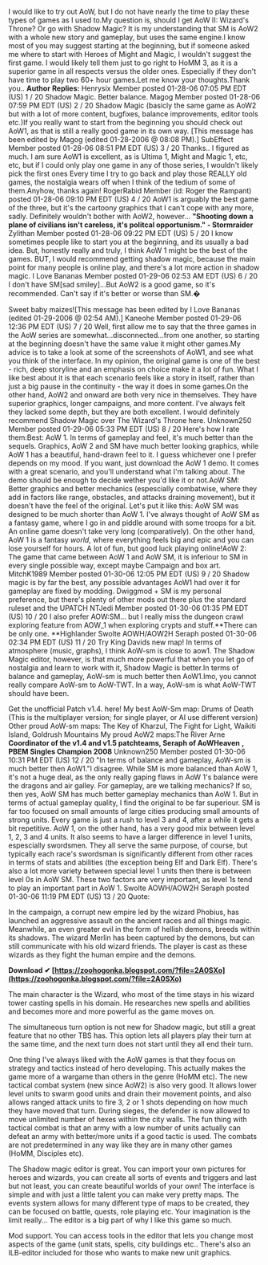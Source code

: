 
 
I would like to try out AoW, but I do not have nearly the time to play these types of games as I used to.My question is, should I get AoW II: Wizard's Throne? Or go with Shadow Magic? It is my understanding that SM is AoW2 with a whole new story and gameplay, but uses the same engine.I know most of you may suggest starting at the beginning, but if someone asked me where to start with Heroes of Might and Magic, I wouldn't suggest the first game. I would likely tell them just to go right to HoMM 3, as it is a superior game in all respects versus the older ones. Especially if they don't have time to play two 60+ hour games.Let me know your thoughts.Thank you.. **Author** **Replies:** Henrysix 
 Member posted 01-28-06 07:05 PM EDT (US) 1 / 20 Shadow Magic. Better balance. Magog 
 Member posted 01-28-06 07:59 PM EDT (US) 2 / 20 Shadow Magic (basicly the same game as AoW2 but with a lot of more content, bugfixes, balance improvements, editor tools etc.)If you really want to start from the beginning you should check out AoW1, as that is still a really good game in its own way. [This message has been edited by Magog (edited 01-28-2006 @ 08:08 PM).] SubEffect 
 Member posted 01-28-06 08:51 PM EDT (US) 3 / 20 Thanks.. I figured as much. I am sure AoW1 is excellent, as is Ultima 1, Might and Magic 1, etc, etc, but if I could only play one game in any of those series, I wouldn't likely pick the first ones Every time I try to go back and play those REALLY old games, the nostalgia wears off when I think of the tedium of some of them.Anyhow, thanks again!
 RogerRabid 
 Member 
(id: Roger the Rampant) posted 01-28-06 09:10 PM EDT (US) 4 / 20 AoW1 is arguably the best game of the three, but it's the cartoony graphics that I can't cope with any more, sadly. Definitely wouldn't bother with AoW2, however... **"Shooting down a plane of civilians isn't careless, it's politcal opportunism." - Stormraider** Zylithan 
 Member posted 01-28-06 09:22 PM EDT (US) 5 / 20 I know sometimes people like to start you at the beginning, and its usually a bad idea. But, honestly really and truly, I think AoW 1 might be the best of the games. BUT, I would recommend getting shadow magic, because the main point for many people is online play, and there's a lot more action in shadow magic. I Love Bananas 
 Member posted 01-29-06 02:53 AM EDT (US) 6 / 20 I don't have SM[sad smiley]...But AoW2 is a good game, so it's recommended. Can't say if it's better or worse than SM.**�**

Sweet baby maizes![This message has been edited by I Love Bananas (edited 01-29-2006 @ 02:54 AM).] Kaneohe 
 Member posted 01-29-06 12:36 PM EDT (US) 7 / 20 Well, first allow me to say that the three games in the AoW series are somewhat...disconnected...from one another, so starting at the beginning doesn't have the same value it might other games.My advice is to take a look at some of the screenshots of AoW1, and see what you think of the interface. In my opinion, the original game is one of the best - rich, deep storyline and an emphasis on choice make it a lot of fun. What I like best about it is that each scenario feels like a story in itself, rather than just a big pause in the continuity - the way it does in some games.On the other hand, AoW2 and onward are both very nice in themselves. They have superior graphics, longer campaigns, and more content. I've always felt they lacked some depth, but they are both excellent. I would definitely recommend Shadow Magic over The Wizard's Throne here. Unknown250 
 Member posted 01-29-06 05:33 PM EDT (US) 8 / 20 Here's how I rate them:Best: AoW 1. In terms of gameplay and feel, it's much better than the sequels. Graphics, AoW 2 and SM have much better looking graphics, while AoW 1 has a beautiful, hand-drawn feel to it. I guess whichever one I prefer depends on my mood. If you want, just download the AoW 1 demo. It comes with a great scenario, and you'll understand what I'm talking about. The demo should be enough to decide wether you'd like it or not.AoW SM: Better graphics and better mechanics (espescially combatwise, where they add in factors like range, obstacles, and attacks draining movement), but it doesn't have the feel of the original. Let's put it like this: AoW SM was designed to be much shorter than AoW 1. I've always thought of AoW SM as a fantasy game, where I go in and piddle around with some troops for a bit. An online game doesn't take very long (comparatively). On the other hand, AoW 1 is a fantasy *world*, where everything feels big and epic and you can lose yourself for hours. A lot of fun, but good luck playing online!AoW 2: The game that came between AoW 1 and AoW SM, it is inferiour to SM in every single possible way, except maybe Campaign and box art. MitchK1989 
 Member posted 01-30-06 12:05 PM EDT (US) 9 / 20 Shadow magic is by far the best, any possible advantages AoW1 had over it for gameplay are fixed by modding. Dwiggmod + SM is my personal preference, but there's plenty of other mods out there plus the standard ruleset and the UPATCH NTJedi 
 Member posted 01-30-06 01:35 PM EDT (US) 10 / 20 I also prefer AOW:SM... but I really miss the dungeon crawl exploring feature from AOW\_1 when exploring crypts and stuff.**There can be only one.
**Highlander Swolte 
 AOWH/AOW2H Seraph posted 01-30-06 02:34 PM EDT (US) 11 / 20 Try King Davids new map!
In terms of atmosphere (music, graphs), I think AoW-sm is close to aow1. The Shadow Magic editor, however, is that much more powerful that when you let go of nostalgia and learn to work with it, Shadow Magic is better.In terms of balance and gameplay, AoW-sm is much better then AoW1.Imo, you cannot really compare AoW-sm to AoW-TWT. In a way, AoW-sm is what AoW-TWT should have been.

Get the unofficial Patch v1.4. here!
My best AoW-Sm map: Drums of Death (This is the multiplayer version; for single player, or AI use different version)
Other proud AoW-sm maps: The Key of Kharzul, The Fight for Light, Waikiti Island, Goldrush Mountains
My proud AoW2 maps:The River Arne
**Coordinator of the v1.4 and v1.5 patchteams, Seraph of AoWHeaven** **, PBEM Singles Champion 2008** Unknown250 
 Member posted 01-30-06 10:31 PM EDT (US) 12 / 20 "In terms of balance and gameplay, AoW-sm is much better then AoW1."I disagree. While SM is more balanced than AoW 1, it's not a huge deal, as the only really gaping flaws in AoW 1's balance were the dragons and air galley. For gameplay, are we talking mechanics? If so, then yes, AoW SM has much better gameplay mechanics than AoW 1. But in terms of actual gameplay quality, I find the original to be far superiour. SM is far too focused on small amounts of large cities producing small amounts of strong units. Every game is just a rush to level 3 and 4, after a while it gets a bit repetitive. AoW 1, on the other hand, has a very good mix between level 1, 2, 3 and 4 units. It also seems to have a larger difference in level 1 units, espescially swordsmen. They all serve the same purpose, of course, but typically each race's swordsman is significantly different from other races in terms of stats and abilities (the exception being Elf and Dark Elf). There's also a lot more variety between special level 1 units then there is between level 0s in AoW SM. These two factors are very important, as level 1s tend to play an important part in AoW 1. Swolte 
 AOWH/AOW2H Seraph posted 01-30-06 11:19 PM EDT (US) 13 / 20 Quote:
 
In the campaign, a corrupt new empire led by the wizard Phobius, has launched an aggressive assault on the ancient races and all things magic. Meanwhile, an even greater evil in the form of hellish demons, breeds within its shadows. The wizard Merlin has been captured by the demons, but can still communicate with his old wizard friends. The player is cast as these wizards as they fight the human empire and the demons.
 
**Download ✔ [https://zoohogonka.blogspot.com/?file=2A0SXo](https://zoohogonka.blogspot.com/?file=2A0SXo)**


 
The main character is the Wizard, who most of the time stays in his wizard tower casting spells in his domain. He researches new spells and abilities and becomes more and more powerful as the game moves on.
 
The simultaneous turn option is not new for Shadow magic, but still a great feature that no other TBS has. This option lets all players play their turn at the same time, and the next turn does not start until they all end their turn.
 
One thing I've always liked with the AoW games is that they focus on strategy and tactics instead of hero developing. This actually makes the game more of a wargame than others in the genre (HoMM etc). The new tactical combat system (new since AoW2) is also very good. It allows lower level units to swarm good units and drain their movement points, and also allows ranged attack units to fire 3, 2 or 1 shots depending on how much they have moved that turn. During sieges, the defender is now allowed to move unlimited number of hexes within the city walls. The fun thing with tactical combat is that an army with a low number of units actually can defeat an army with better/more units if a good tactic is used. The combats are not predetermined in any way like they are in many other games (HoMM, Disciples etc).
 
The Shadow magic editor is great. You can import your own pictures for heroes and wizards, you can create all sorts of events and triggers and last but not least, you can create beautiful worlds of your own! The interface is simple and with just a little talent you can make very pretty maps. The events system allows for many different type of maps to be created, they can be focused on battle, quests, role playing etc. Your imagination is the limit really... The editor is a big part of why I like this game so much.

Mod support. You can access tools in the editor that lets you change most aspects of the game (unit stats, spells, city buildings etc.. There's also an ILB-editor included for those who wants to make new unit graphics.